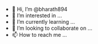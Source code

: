 - 👋 Hi, I’m @bharath894
- 👀 I’m interested in ...
- 🌱 I’m currently learning ...
- 💞️ I’m looking to collaborate on ...
- 📫 How to reach me ...

<!---
bharath894/bharath894 is a ✨ special ✨ repository because its `README.md` (this file) appears on your GitHub profile.
You can click the Preview link to take a look at your changes.
--->
